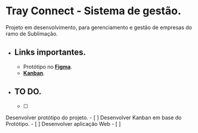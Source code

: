 # Tray Connect - Sistema de gestão.

Projeto em desenvolvimento, para gerenciamento e gestão de empresas do ramo de Sublimação.

- ##	Links importantes.
	- Protótipo no [**Figma**](https://www.figma.com/file/5YoWlIdb0j8BS8pD0OQPgk/Tray-Connect).
	- [**Kanban**](https://github.com/carlosadr/tray-connect/projects/1).

- ## TO DO.
	- [ ]
Desenvolver protótipo do projeto.
	- [ ]
Desenvolver Kanban em base do Protótipo.
	- [ ]
Desenvolver aplicação Web
		- [ ]
